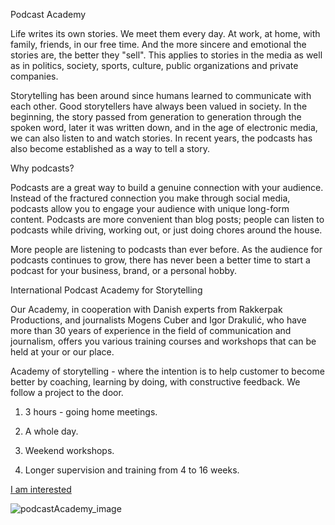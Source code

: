 ---
---
Podcast Academy

Life writes its own stories. We meet them every day. At work, at home, with family, friends, in our free time. And the more sincere and emotional the stories are, the better they "sell". This applies to stories in the media as well as in politics, society, sports, culture, public organizations and private companies.

Storytelling has been around since humans learned to communicate with each other. Good storytellers have always been valued in society. In the beginning, the story passed from generation to generation through the spoken word, later it was written down, and in the age of electronic media, we can also listen to and watch stories. In recent years, the podcasts has also become established as a way to tell a story.

Why podcasts?

Podcasts are a great way to build a genuine connection with your audience. Instead of the fractured connection you make through social media, podcasts allow you to engage your audience with unique long-form content. Podcasts are more convenient than blog posts; people can listen to podcasts while driving, working out, or just doing chores around the house. 

More people are listening to podcasts than ever before. As the audience for podcasts continues to grow, there has never been a better time to start a podcast for your business, brand, or a personal hobby.

International Podcast Academy for Storytelling

Our Academy, in cooperation with Danish experts from Rakkerpak Productions, and journalists Mogens Cuber and Igor Drakulić, who have more than 30 years of experience in the field of communication and journalism, offers you various training courses and workshops that can be held at your or our place. 

Academy of storytelling - where the intention is to help customer to become better by coaching, learning by doing, with constructive feedback. We follow a project to the door.

1) 3 hours - going home meetings.

2) A whole day.

3) Weekend workshops.

4) Longer supervision and training from 4 to 16 weeks.

<a href="mailto:igor@lokatur.si">I am interested</a>

![podcastAcademy_image](/assets/podcastAcademy.jpg)
